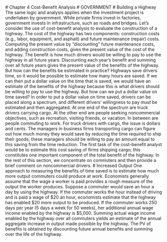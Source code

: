 \# Chapter 4 Cost-Benefit Analysis # GOVERNMENT # Building a Highway The same logic and analysis applies when the investment project is undertaken by government. While private firms invest in factories, government invests in infrastructure, such as roads and bridges. Let’s consider the use of cost-benefit analysis to evaluate the construction of a highway. The cost of the highway has two components: construction costs (e.g., labor, equipment, and asphalt) and future maintenance (repair) costs. Computing the present value by “discounting” future maintenance costs, and adding construction costs, gives the present value of the cost of the highway. The benefit is how much drivers would be willing to pay to use the highway in all future years. Discounting each year’s benefit and summing over all future years gives the present value of the benefits of the highway. But how can the benefits be estimated in practice? Highways save drivers time, so it would be possible to estimate how many hours are saved. If we can then put a dollar value on the time that is saved, we would have an estimate of the benefits of the highway because this is what drivers should be willing to pay to use the highway. But how can we put a dollar value on time saved? In order to put a dollar value on time saved, drivers can be placed along a spectrum, and different drivers’ willingness to pay must be estimated and then aggregated. At one end of the spectrum are truck drivers carrying cargo. At the other end are people seeking noncommercial objectives, such as recreation, visiting friends, or vacation. In between are people commuting to work. For truck drivers with cargo, the issue is dollars and cents. The managers in business firms transporting cargo can figure out how much money they would save by reducing the time required to ship their goods; these managers should be willing to pay an amount equal to this saving from the time reduction. The first task of the cost-benefit analyst would be to estimate this cost saving of firms shipping cargo; this constitutes one important component of the total benefit of the highway. In the rest of this section, we concentrate on commuters and then provide a brief comment on noncommercial drivers. # Increased Output One approach to measuring the benefits of time saved is to estimate how much more output commuters could produce at work. Economists generally assume that the wage a worker is paid provides a rough measure of the output the worker produces. Suppose a commuter would save an hour a day by using the highway. If the commuter works the hour instead of driving and is paid a wage of $20 an hour, economists estimate that the highway has enabled $20 more output to be produced. If the commuter works 250 days per year (5 days a week for 50 weeks), her additional annual wage income enabled by the highway is $5,000. Summing actual wage income enabled by the highway over all commuters yields an estimate of the annual aggregate increase in output made possible by the highway. The PV of benefits is obtained by discounting future annual benefits and summing over the life of the highway.